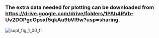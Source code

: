 ### The extra data needed for plotting can be downloaded from https://drive.google.com/drive/folders/1PAh4RVb-Uv2DOPgcOpsxf5qkAu9bVI9w?usp=sharing.



![supl_fig_1_00_fl](C:\Users\user\Documents\deepSIBA\article_results\sup_figures\sup_figure_1\supl_fig_1_00_fl.png)